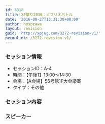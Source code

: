 ```yaml
---
id: 3318
title: XP祭り2016：ビブリオバトル
date: '2016-08-27T13:31:38+00:00'
author: hosozawa
layout: revision
guid: 'http://xpjug.com/3272-revision-v1/'
permalink: /3272-revision-v1/
---
```


### セッション情報

- セッションID：A-4
- 時間：【午後1】13:00～14:30
- 会場：【A会場】55号館1F大会議室
- タイプ：その他

### セッション内容

### スピーカー